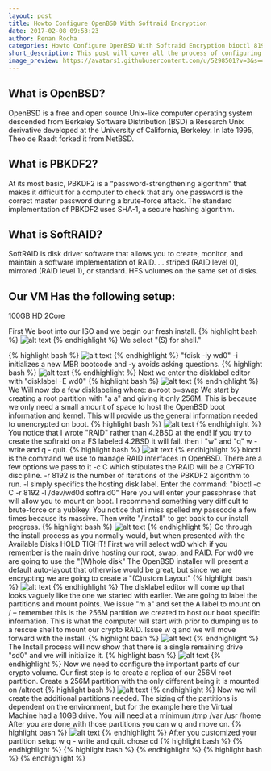 ```yaml
---
layout: post
title: Howto Configure OpenBSD With Softraid Encryption
date: 2017-02-08 09:53:23
author: Renan Rocha
categories: Howto Configure OpenBSD With Softraid Encryption bioctl 8192 PBKDF2 algorithm CYRPTO discipline raid 
short_description: This post will cover all the process of configuring OpenBSD with total disk encryption
image_preview: https://avatars1.githubusercontent.com/u/5298501?v=3&s=466
---
```

## What is OpenBSD?

OpenBSD is a free and open source Unix-like computer operating system descended from Berkeley Software Distribution (BSD)
a Research Unix derivative developed at the University of California, Berkeley. 
In late 1995, Theo de Raadt forked it from NetBSD.

## What is PBKDF2?
At its most basic, PBKDF2 is a “password-strengthening algorithm” that makes it difficult for a computer to check that any one password is the correct master password during a brute-force attack. The standard implementation of PBKDF2 uses SHA-1, a secure hashing algorithm.

## What is SoftRAID?
SoftRAID is disk driver software that allows you to create, monitor, and maintain a software implementation of RAID. ... striped (RAID level 0), mirrored (RAID level 1), or standard. HFS volumes on the same set of disks.


## Our VM Has the following setup:
100GB HD
2Core

First We boot into our ISO and we begin our fresh install.
{% highlight bash %}
![alt text](https://raw.githubusercontent.com/valinux/blog/gh-pages/images/part1.png "Part 1") 
{% endhighlight %}
We select "(S) for shell."
<!--more-->
{% highlight bash %}
![alt text](https://raw.githubusercontent.com/valinux/blog/gh-pages/images/part2.png "Part 2")
{% endhighlight %}
"fdisk -iy wd0" -i initializes a new MBR bootcode and -y avoids asking questions.
{% highlight bash %}
![alt text](https://raw.githubusercontent.com/valinux/blog/gh-pages/images/part3.png "Part 3")
{% endhighlight %}
Next we enter the disklabel editor with "disklabel -E wd0"
{% highlight bash %}
![alt text](https://raw.githubusercontent.com/valinux/blog/gh-pages/images/part4.png "Part 4")
{% endhighlight %}
We Will now do a few disklabeling where:
a=root b=swap 
We start by creating a root partition with "a a" and giving it only 256M. 
This is because we only need a small amount of space to host the OpenBSD boot information and kernel. 
This will provide us the general information needed to unencrypted on boot.
{% highlight bash %}
![alt text](https://raw.githubusercontent.com/valinux/blog/gh-pages/images/part5.png "Part 5")
{% endhighlight %}
You notice that I wrote "RAID" rather than 4.2BSD at the end!
If you try to create the softraid on a FS labeled 4.2BSD it will fail. 
then i "w" and "q" w - write and q - quit.
{% highlight bash %}
![alt text](https://raw.githubusercontent.com/valinux/blog/gh-pages/images/part6.png "Part 6")
{% endhighlight %}
bioctl is the command we use to manage RAID interfaces in OpenBSD. 
There are a few options we pass to it -c C which stipulates the RAID will be a CYRPTO discipline. -r 8192 is the number of iterations of the PBKDF2 algorithm to run. -l simply specifics the hosting disk label. Enter the command: "bioctl -c C -r 8192 -l /dev/wd0d softraid0" Here you will enter your passphrase that will allow you to mount on boot. I recommend something very difficult to brute-force or a yubikey.
You notice that i miss spelled my passcode a few times because its massive.
Then write "/install" to get back to our install progress.
{% highlight bash %}
![alt text](https://raw.githubusercontent.com/valinux/blog/gh-pages/images/part7.png "Part 7")
{% endhighlight %}
Go through the install process as you normally would, but when presented with the Available Disks HOLD TIGHT! First we will select wd0 which if you remember is the main drive hosting our root, swap, and RAID. 
For wd0 we are going to use the "(W)hole disk"
The OpenBSD installer will present a default auto-layout that otherwise would be great, but since we are encrypting we are going to create a "(C)ustom Layout"
{% highlight bash %}
![alt text](https://raw.githubusercontent.com/valinux/blog/gh-pages/images/part8.png "Part 8")
{% endhighlight %}
The disklabel editor will come up that looks vaguely like the one we started with earlier. We are going to label the partitions and mount points.
We issue "m a" and set the A label to mount on / – remember this is the 256M partition we created to host our boot specific information. This is what the computer will start with prior to dumping us to a rescue shell to mount our crypto RAID. Issue w q and we will move forward with the install.
{% highlight bash %}
![alt text](https://raw.githubusercontent.com/valinux/blog/gh-pages/images/part9.png "Part 9")
{% endhighlight %}
The Install process will now show that there is a single remaining drive "sd0" and we will initialize it.
{% highlight bash %}
![alt text](https://raw.githubusercontent.com/valinux/blog/gh-pages/images/part10.png "Part 10")
{% endhighlight %}
Now we need to configure the important parts of our crypto volume. 
Our first step is to create a replica of our 256M root partition. 
Create a 256M partition with the only different being it is mounted on /altroot
{% highlight bash %}
![alt text](https://raw.githubusercontent.com/valinux/blog/gh-pages/images/part11.png "Part 11")
{% endhighlight %}
Now we will create the additional partitions needed. 
The sizing of the partitions is dependent on the environment, but for the example here the Virtual Machine had a 10GB drive. You will need at a minimum /tmp /var /usr /home After you are done with those partitions you can w q and move on.
{% highlight bash %}
![alt text](https://raw.githubusercontent.com/valinux/blog/gh-pages/images/part12.png "Part 12")
{% endhighlight %}
After you customized your partition setup w q - write and quit. 
chose cd 
{% highlight bash %}
{% endhighlight %}
{% highlight bash %}
{% endhighlight %}
{% highlight bash %}
{% endhighlight %}
